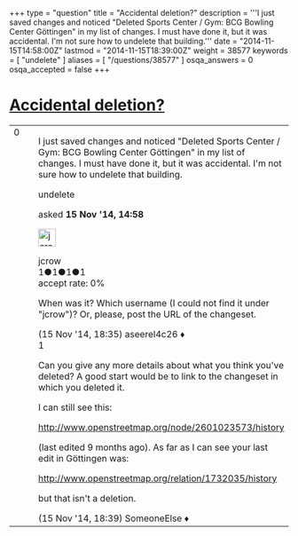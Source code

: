 +++
type = "question"
title = "Accidental deletion?"
description = '''I just saved changes and noticed &quot;Deleted Sports Center / Gym: BCG Bowling Center Göttingen&quot; in my list of changes. I must have done it, but it was accidental. I&#x27;m not sure how to undelete that building.'''
date = "2014-11-15T14:58:00Z"
lastmod = "2014-11-15T18:39:00Z"
weight = 38577
keywords = [ "undelete" ]
aliases = [ "/questions/38577" ]
osqa_answers = 0
osqa_accepted = false
+++

<div class="headNormal">

# [Accidental deletion?](/questions/38577/accidental-deletion)

</div>

<div id="main-body">

<div id="askform">

<table id="question-table" style="width:100%;">
<colgroup>
<col style="width: 50%" />
<col style="width: 50%" />
</colgroup>
<tbody>
<tr>
<td style="width: 30px; vertical-align: top"><div class="vote-buttons">
<span id="post-38577-upvote" class="ajax-command post-vote up" rel="nofollow" title="I like this post (click again to cancel)"> </span>
<div id="post-38577-score" class="post-score" title="current number of votes">
0
</div>
<span id="post-38577-downvote" class="ajax-command post-vote down" rel="nofollow" title="I dont like this post (click again to cancel)"> </span> <span id="favorite-mark" class="ajax-command favorite-mark" rel="nofollow" title="mark/unmark this question as favorite (click again to cancel)"> </span>
<div id="favorite-count" class="favorite-count">
&#10;</div>
</div></td>
<td><div id="item-right">
<div class="question-body">
<p>I just saved changes and noticed "Deleted Sports Center / Gym: BCG Bowling Center Göttingen" in my list of changes. I must have done it, but it was accidental. I'm not sure how to undelete that building.</p>
</div>
<div id="question-tags" class="tags-container tags">
<span class="post-tag tag-link-undelete" rel="tag" title="see questions tagged &#39;undelete&#39;">undelete</span>
</div>
<div id="question-controls" class="post-controls">
&#10;</div>
<div class="post-update-info-container">
<div class="post-update-info post-update-info-user">
<p>asked <strong>15 Nov '14, 14:58</strong></p>
<img src="https://secure.gravatar.com/avatar/1468a882598cdfec4c52ed47867aebe6?s=32&amp;d=identicon&amp;r=g" class="gravatar" width="32" height="32" alt="jcrow&#39;s gravatar image" />
<p><span>jcrow</span><br />
<span class="score" title="1 reputation points">1</span><span title="1 badges"><span class="badge1">●</span><span class="badgecount">1</span></span><span title="1 badges"><span class="silver">●</span><span class="badgecount">1</span></span><span title="1 badges"><span class="bronze">●</span><span class="badgecount">1</span></span><br />
<span class="accept_rate" title="Rate of the user&#39;s accepted answers">accept rate:</span> <span title="jcrow has no accepted answers">0%</span></p>
</div>
</div>
<div id="comments-container-38577" class="comments-container">
<span id="38582"></span>
<div id="comment-38582" class="comment">
<div id="post-38582-score" class="comment-score">
&#10;</div>
<div class="comment-text">
<p>When was it? Which username (I could not find it under "jcrow")? Or, please, post the URL of the changeset.</p>
</div>
<div id="comment-38582-info" class="comment-info">
<span class="comment-age">(15 Nov '14, 18:35)</span> <span class="comment-user userinfo">aseerel4c26 ♦</span>
</div>
</div>
<span id="38583"></span>
<div id="comment-38583" class="comment">
<div id="post-38583-score" class="comment-score">
1
</div>
<div class="comment-text">
<p>Can you give any more details about what you think you've deleted? A good start would be to link to the changeset in which you deleted it.</p>
<p>I can still see this:</p>
<p><a href="http://www.openstreetmap.org/node/2601023573/history">http://www.openstreetmap.org/node/2601023573/history</a></p>
<p>(last edited 9 months ago). As far as I can see your last edit in Göttingen was:</p>
<p><a href="http://www.openstreetmap.org/relation/1732035/history">http://www.openstreetmap.org/relation/1732035/history</a></p>
<p>but that isn't a deletion.</p>
</div>
<div id="comment-38583-info" class="comment-info">
<span class="comment-age">(15 Nov '14, 18:39)</span> <span class="comment-user userinfo">SomeoneElse ♦</span>
</div>
</div>
</div>
<div id="comment-tools-38577" class="comment-tools">
&#10;</div>
<div class="clear">
&#10;</div>
<div id="comment-38577-form-container" class="comment-form-container">
&#10;</div>
<div class="clear">
&#10;</div>
</div></td>
</tr>
</tbody>
</table>

</div>

</div>

